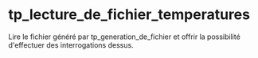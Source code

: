 tp_lecture_de_fichier_temperatures
==================================

Lire le fichier généré par tp_generation_de_fichier et offrir la
possibilité d'effectuer des interrogations dessus.
